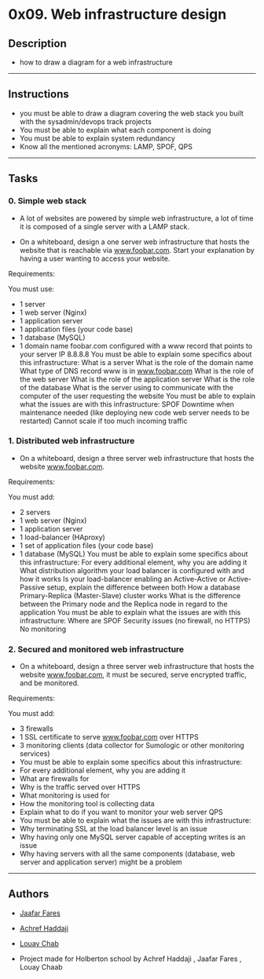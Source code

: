 # 0x09. Web infrastructure design

## Description

* how to draw a diagram for a web infrastructure

---

## Instructions
* you must be able to draw a diagram covering the web stack you built with the sysadmin/devops track projects
* You must be able to explain what each component is doing
* You must be able to explain system redundancy
* Know all the mentioned acronyms: LAMP, SPOF, QPS

---

## Tasks

### 0. Simple web stack

* A lot of websites are powered by simple web infrastructure, a lot of time it is composed of a single server with a LAMP stack.

* On a whiteboard, design a one server web infrastructure that hosts the website that is reachable via www.foobar.com. Start your explanation by having a user wanting to access your website.

Requirements:

You must use:
* 1 server
* 1 web server (Nginx)
* 1 application server
* 1 application files (your code base)
* 1 database (MySQL)
* 1 domain name foobar.com configured with a www record that points to your server IP 8.8.8.8
You must be able to explain some specifics about this infrastructure:
What is a server
What is the role of the domain name
What type of DNS record www is in www.foobar.com
What is the role of the web server
What is the role of the application server
What is the role of the database
What is the server using to communicate with the computer of the user requesting the website
You must be able to explain what the issues are with this infrastructure:
SPOF
Downtime when maintenance needed (like deploying new code web server needs to be restarted)
Cannot scale if too much incoming traffic


### 1. Distributed web infrastructure

* On a whiteboard, design a three server web infrastructure that hosts the website www.foobar.com.

Requirements:

You must add:
* 2 servers
* 1 web server (Nginx)
* 1 application server
* 1 load-balancer (HAproxy)
* 1 set of application files (your code base)
* 1 database (MySQL)
You must be able to explain some specifics about this infrastructure:
For every additional element, why you are adding it
What distribution algorithm your load balancer is configured with and how it works
Is your load-balancer enabling an Active-Active or Active-Passive setup, explain the difference between both
How a database Primary-Replica (Master-Slave) cluster works
What is the difference between the Primary node and the Replica node in regard to the application
You must be able to explain what the issues are with this infrastructure:
Where are SPOF
Security issues (no firewall, no HTTPS)
No monitoring


### 2. Secured and monitored web infrastructure

* On a whiteboard, design a three server web infrastructure that hosts the website www.foobar.com, it must be secured, serve encrypted traffic, and be monitored.

Requirements:

You must add:
* 3 firewalls
* 1 SSL certificate to serve www.foobar.com over HTTPS
* 3 monitoring clients (data collector for Sumologic or other monitoring services)
* You must be able to explain some specifics about this infrastructure:
* For every additional element, why you are adding it
* What are firewalls for
* Why is the traffic served over HTTPS
* What monitoring is used for
* How the monitoring tool is collecting data
* Explain what to do if you want to monitor your web server QPS
* You must be able to explain what the issues are with this infrastructure:
* Why terminating SSL at the load balancer level is an issue
* Why having only one MySQL server capable of accepting writes is an issue
* Why having servers with all the same components (database, web server and application server) might be a problem

---

## Authors
* [Jaafar Fares](https://github.com/jaafarfares)
* [Achref Haddaji](https://github.com/Achref-haddaji)
* [Louay Chab](https://github.com/louay66)




*	Project made for Holberton school by Achref Haddaji , Jaafar Fares , Louay Chaab
